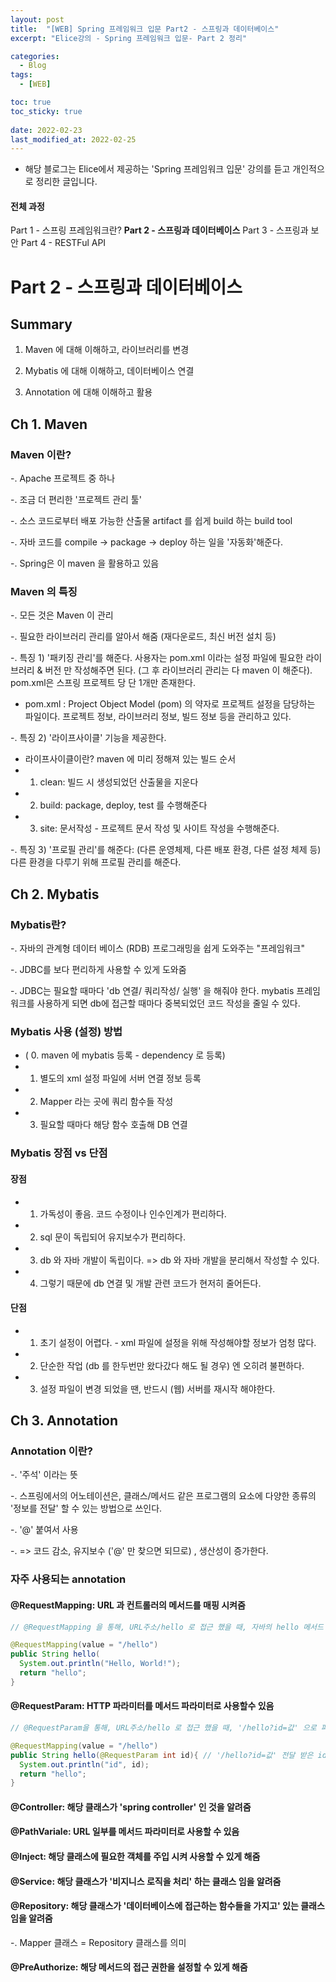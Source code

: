 ```yaml
---
layout: post
title:  "[WEB] Spring 프레임워크 입문 Part2 - 스프링과 데이터베이스"
excerpt: "Elice강의 - Spring 프레임워크 입문- Part 2 정리"

categories:
  - Blog
tags:
  - [WEB]

toc: true
toc_sticky: true
 
date: 2022-02-23
last_modified_at: 2022-02-25
---
```


* 해당 블로그는 Elice에서 제공하는 'Spring 프레임워크 입문' 강의를 듣고 개인적으로 정리한 글입니다.

#### 전체 과정
Part 1 - 스프링 프레임워크란?
**Part 2 - 스프링과 데이터베이스**
Part 3 - 스프링과 보안
Part 4 - RESTFul API

# Part 2 - 스프링과 데이터베이스
## Summary
1) Maven 에 대해 이해하고, 라이브러리를 변경

2) Mybatis 에 대해 이해하고, 데이터베이스 연결

3) Annotation 에 대해 이해하고 활용

## Ch 1. Maven
### Maven 이란?
-. Apache 프로젝트 중 하나

-. 조금 더 편리한 '프로젝트 관리 툴'

-. 소스 코드로부터 배포 가능한 산출물 artifact 를 쉽게 build 하는 build tool

-. 자바 코드를 compile -> package -> deploy 하는 일을 '자동화'해준다.

-. Spring은 이 maven 을 활용하고 있음

### Maven 의 특징
-. 모든 것은 Maven 이 관리

-. 필요한 라이브러리 관리를 알아서 해줌 (재다운로드, 최신 버전 설치 등)

-. 특징 1) '패키징 관리'를 해준다. 사용자는 pom.xml 이라는 설정 파일에 필요한 라이브러리 & 버전 만 작성해주면 된다. (그 후 라이브러리 관리는 다 maven 이 해준다). pom.xml은 스프링 프로젝트 당 단 1개만 존재한다.

* pom.xml : Project Object Model (pom) 의 약자로 프로젝트 설정을 담당하는 파일이다. 프로젝트 정보, 라이브러리 정보, 빌드 정보 등을 관리하고 있다.

-. 특징 2) '라이프사이클' 기능을 제공한다. 

* 라이프사이클이란? maven 에 미리 정해져 있는 빌드 순서
* 1. clean: 빌드 시 생성되었던 산출물을 지운다
* 2. build: package, deploy, test 를 수행해준다
* 3. site: 문서작성 - 프로젝트 문서 작성 및 사이트 작성을 수행해준다.

-. 특징 3) '프로필 관리'를 해준다: (다른 운영체제, 다른 배포 환경, 다른 설정 체제 등) 다른 환경을 다루기 위해 프로필 관리를 해준다. 


## Ch 2. Mybatis 
### Mybatis란?
-. 자바의 관계형 데이터 베이스 (RDB) 프로그래밍을 쉽게 도와주는 "프레임워크"

-. JDBC를 보다 편리하게 사용할 수 있게 도와줌

-. JDBC는 필요할 때마다 'db 연결/ 쿼리작성/ 실행' 을 해줘야 한다. mybatis 프레임워크를 사용하게 되면 db에 접근할 때마다 중복되었던 코드 작성을 줄일 수 있다.

### Mybatis 사용 (설정) 방법
* ( 0. maven 에 mybatis 등록 - dependency 로 등록)
* 1) 별도의 xml 설정 파일에 서버 연결 정보 등록
* 2) Mapper 라는 곳에 쿼리 함수들 작성
* 3) 필요할 때마다 해당 함수 호출해 DB 연결

### Mybatis 장점 vs 단점
#### 장점
* 1. 가독성이 좋음. 코드 수정이나 인수인계가 편리하다.
* 2. sql 문이 독립되어 유지보수가 편리하다.
* 3. db 와 자바 개발이 독립이다. => db 와 자바 개발을 분리해서 작성할 수 있다.
* 4. 그렇기 때문에 db 연결 및 개발 관련 코드가 현저히 줄어든다.

#### 단점
* 1. 초기 설정이 어렵다. - xml 파일에 설정을 위해 작성해야할 정보가 엄청 많다.
* 2. 단순한 작업 (db 를 한두번만 왔다갔다 해도 될 경우) 엔 오히려 불편하다.
* 3. 설정 파일이 변경 되었을 땐, 반드시 (웹) 서버를 재시작 해야한다.


## Ch 3. Annotation
### Annotation 이란?
-. '주석' 이라는 뜻

-. 스프링에서의 어노테이션은, 클래스/메서드 같은 프로그램의 요소에 다양한 종류의 '정보를 전달' 할 수 있는 방법으로 쓰인다.

-. '@' 붙여서 사용

-. => 코드 감소, 유지보수 ('@' 만 찾으면 되므로) , 생산성이 증가한다.

### 자주 사용되는 annotation
#### @RequestMapping: URL 과 컨트롤러의 메서드를 매핑 시켜줌
```java
// @RequestMapping 을 통해, URL주소/hello 로 접근 했을 때, 자바의 hello 메서드 (public String hello()) 와 매핑

@RequestMapping(value = "/hello")
public String hello(
  System.out.println("Hello, World!");
  return "hello";
}
```

#### @RequestParam: HTTP 파라미터를 메서드 파라미터로 사용할수 있음
```java
// @RequestParam을 통해, URL주소/hello 로 접근 했을 때, '/hello?id=값' 으로 파라미터 전달 가능 (java 입장에선 값을 받아올 수 있음)

@RequestMapping(value = "/hello")
public String hello(@RequestParam int id){ // '/hello?id=값' 전달 받은 id 값을 함수인자로 사용
  System.out.println("id", id);
  return "hello";
}
```

#### @Controller: 해당 클래스가 'spring controller' 인 것을 알려줌

#### @PathVariale: URL 일부를 메서드 파라미터로 사용할 수 있음

#### @Inject: 해당 클래스에 필요한 객체를 주입 시켜 사용할 수 있게 해줌

#### @Service: 해당 클래스가 '비지니스 로직을 처리' 하는 클래스 임을 알려줌

#### @Repository: 해당 클래스가 '데이터베이스에 접근하는 함수들을 가지고' 있는 클래스 임을 알려줌 
-. Mapper 클래스 = Repository 클래스를 의미

#### @PreAuthorize: 해당 메서드의 접근 권한을 설정할 수 있게 해줌
